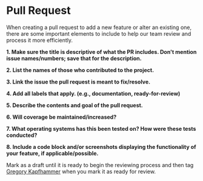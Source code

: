 # Pull Request

When creating a pull request to add a new feature or alter an existing one, there are some important elements to include to help our team review and process it more efficiently.

**1. Make sure the title is descriptive of what the PR includes. Don't mention issue names/numbers; save that for the description.**

**2. List the names of those who contributed to the project.**

**3. Link the issue the pull request is meant to fix/resolve.**

**4. Add all labels that apply. (e.g., documentation, ready-for-review)**

**5. Describe the contents and goal of the pull request.**

**6. Will coverage be maintained/increased?**

**7. What operating systems has this been tested on? How were these tests conducted?**

**8. Include a code block and/or screenshots displaying the functionality of your feature, if applicable/possible.**

Mark as a draft until it is ready to begin the reviewing process and then tag
[Gregory Kapfhammer](https://github.com/gkapfham) when you mark it as ready for review.
